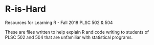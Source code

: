 # R-is-Hard
Resources for Learning R - Fall 2018 PLSC 502 &amp; 504

These are files written to help explain R and code writing to students of PLSC 502 and 504 that are unfamiliar with statistical programs. 
